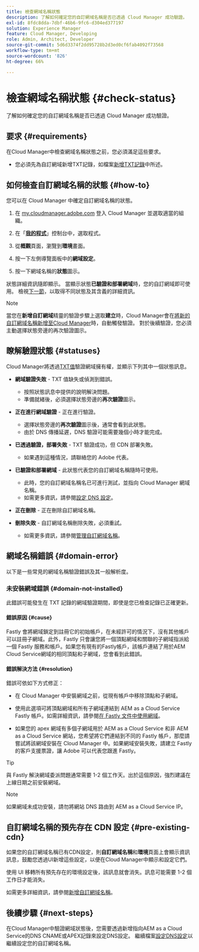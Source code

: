 ```yaml
---
title: 檢查網域名稱狀態
description: 了解如何確定您的自訂網域名稱是否已透過 Cloud Manager 成功驗證。
exl-id: 8fdc8dda-7dbf-46b6-9fc6-d304ed377197
solution: Experience Manager
feature: Cloud Manager, Developing
role: Admin, Architect, Developer
source-git-commit: 5d6d3374f2dd95728b2d3ed0cf6fab4092f73568
workflow-type: tm+mt
source-wordcount: '826'
ht-degree: 66%

---
```



# 檢查網域名稱狀態 {#check-status}

了解如何確定您的自訂網域名稱是否已透過 Cloud Manager 成功驗證。

## 要求 {#requirements}

在Cloud Manager中檢查網域名稱狀態之前，您必須滿足這些要求。

* 您必須先為自訂網域新增TXT記錄，如檔案[新增TXT記錄](/help/implementing/cloud-manager/custom-domain-names/add-text-record.md)中所述。

## 如何檢查自訂網域名稱的狀態 {#how-to}

您可以在 Cloud Manager 中確定自訂網域名稱的狀態。

1. 在 [my.cloudmanager.adobe.com](https://my.cloudmanager.adobe.com/) 登入 Cloud Manager 並選取適當的組織。

1. 在「**[我的程式](/help/implementing/cloud-manager/navigation.md#my-programs)**」控制台中，選取程式。

1. 從&#x200B;**概觀**&#x200B;頁面，瀏覽到&#x200B;**環境**&#x200B;畫面。

1. 按一下左側導覽面板中的&#x200B;**網域設定**。

1. 按一下網域名稱的&#x200B;**狀態**&#x200B;圖示。

狀態詳細資訊隨即顯示。 當顯示狀態&#x200B;**已驗證和部署網域**&#x200B;時，您的自訂網域即可使用。 檢視[下一節](#statuses)，以取得不同狀態及其含義的詳細資訊。

>[!NOTE]
>
>當您在&#x200B;**新增自訂網域**&#x200B;精靈的驗證步驟上選取&#x200B;**建立**&#x200B;時，Cloud Manager會在[將新的自訂網域名稱新增至Cloud Manager](/help/implementing/cloud-manager/custom-domain-names/add-custom-domain-name.md)時，自動觸發驗證。 對於後續驗證，您必須主動選擇狀態旁邊的再次驗證圖示。

## 瞭解驗證狀態 {#statuses}

Cloud Manager將透過[TXT值](/help/implementing/cloud-manager/custom-domain-names/add-text-record.md)驗證網域擁有權，並顯示下列其中一個狀態訊息。

* **網域驗證失敗** - TXT 值缺失或偵測到錯誤。

   * 按照狀態訊息中提供的說明解決問題。
   * 準備就緒後，必須選擇狀態旁邊的&#x200B;**再次驗證**&#x200B;圖示。

* **正在進行網域驗證** - 正在進行驗證。

   * 選擇狀態旁邊的&#x200B;**再次驗證**&#x200B;圖示後，通常會看到此狀態。
   * 由於 DNS 傳播延遲，DNS 驗證可能需要幾個小時才能完成。

* **已透過驗證，部署失敗** - TXT 驗證成功，但 CDN 部署失敗。

   * 如果遇到這種情況，請聯絡您的 Adobe 代表。

* **已驗證和部署網域** - 此狀態代表您的自訂網域名稱隨時可使用。

   * 此時，您的自訂網域名稱名已可進行測試，並指向 Cloud Manager 網域名稱。
   * 如需更多資訊，請參閱[設定 DNS 設定](/help/implementing/cloud-manager/custom-domain-names/configure-dns-settings.md)。

* **正在刪除** - 正在刪除自訂網域名稱。

* **刪除失敗** - 自訂網域名稱刪除失敗，必須重試。

   * 如需更多資訊，請參閱[管理自訂網域名稱](/help/implementing/cloud-manager/custom-domain-names/managing-custom-domain-names.md)。

## 網域名稱錯誤 {#domain-error}

以下是一些常見的網域名稱驗證錯誤及其一般解析度。

### 未安裝網域錯誤 {#domain-not-installed}

此錯誤可能發生在 TXT 記錄的網域驗證期間，即使是您已檢查記錄已正確更新。

#### 錯誤原因 {#cause}

Fastly 會將網域鎖定到註冊它的初始帳戶，在未經許可的情況下，沒有其他帳戶可以註冊子網域。此外，Fastly 只會讓您將一個頂點網域和關聯的子網域指派給一個 Fastly 服務和帳戶。如果您有現有的Fastly帳戶，該帳戶連結了用於AEM Cloud Service網域的相同頂點和子網域，您會看到此錯誤。

#### 錯誤解決方法 {#resolution}

錯誤可依如下方式修正：

* 在 Cloud Manager 中安裝網域之前，從現有帳戶中移除頂點和子網域。

* 使用此選項可將頂點網域和所有子網域連結到 AEM as a Cloud Service Fastly 帳戶。如需詳細資訊，請參閱[在 Fastly 文件中使用網域](https://docs.fastly.com/en/guides/working-with-domains)。

* 如果您的 apex 網域有多個子網域用於 AEM as a Cloud Service 和非 AEM as a Cloud Service 網站，您希望將它們連結到不同的 Fastly 帳戶，那麼請嘗試將該網域安裝在 Cloud Manager 中。如果網域安裝失敗，請建立 Fastly 的客戶支援票證，讓 Adobe 可以代表您跟進 Fastly。

>[!TIP]
>
>與 Fastly 解決網域委派問題通常需要 1-2 個工作天。出於這個原因，強烈建議在上線日期之前安裝網域。

>[!NOTE]
>
>如果網域未成功安裝，請勿將網站 DNS 路由到 AEM as a Cloud Service IP。

## 自訂網域名稱的預先存在 CDN 設定 {#pre-existing-cdn}

如果您的自訂網域名稱已有CDN設定，則&#x200B;**自訂網域名稱**&#x200B;和&#x200B;**環境**&#x200B;頁面上會顯示資訊訊息，鼓勵您透過UI新增這些設定，以便在Cloud Manager中顯示和設定它們。

使用 UI 移轉所有預先存在的環境設定後，該訊息就會消失。訊息可能需要 1-2 個工作日才能消失。

如需更多詳細資訊，請參閱[新增自訂網域名稱](/help/implementing/cloud-manager/custom-domain-names/add-custom-domain-name.md)。

## 後續步驟 {#next-steps}

在Cloud Manager中驗證網域狀態後，您需要透過新增指向AEM as a Cloud Service的DNS CNAME或APEX記錄來設定DNS設定。 繼續檔案[設定DNS設定](/help/implementing/cloud-manager/custom-domain-names/configure-dns-settings.md)以繼續設定您的自訂網域名稱。
